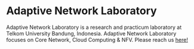# Adaptive Network Laboratory
Adaptive Network Laboratory is a research and practicum laboratory at Telkom University Bandung, Indonesia. Adaptive Network Laboratory focuses on Core Network, Cloud Computing & NFV. Please reach us [here!](https://adaptivenetlab.github.io/)